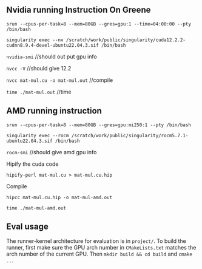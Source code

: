 ## Nvidia running Instruction On Greene
`srun --cpus-per-task=8 --mem=80GB --gres=gpu:1 --time=04:00:00 --pty /bin/bash`

`singularity exec --nv /scratch/work/public/singularity/cuda12.2.2-cudnn8.9.4-devel-ubuntu22.04.3.sif /bin/bash`

`nvidia-smi` //should out put gpu info

`nvcc -V` //should give 12.2

`nvcc mat-mul.cu -o mat-mul.out` //compile

`time ./mat-mul.out` //time

## AMD running instruction
`srun --cpus-per-task=8 --mem=80GB --gres=gpu:mi250:1 --pty /bin/bash`

`singularity exec --rocm /scratch/work/public/singularity/rocm5.7.1-ubuntu22.04.3.sif /bin/bash`

`rocm-smi` //should give amd gpu info

Hipify the cuda code

`hipify-perl mat-mul.cu > mat-mul.cu.hip`

Compile

`hipcc mat-mul.cu.hip -o mat-mul-amd.out`

`time ./mat-mul-amd.out`

## Eval usage
The runner-kernel architecture for evaluation is in `project/`. To build the runner, first make sure the GPU arch number in `CMakeLists.txt` matches the arch number of the current GPU. Then `mkdir build && cd build` and `cmake ..`.
